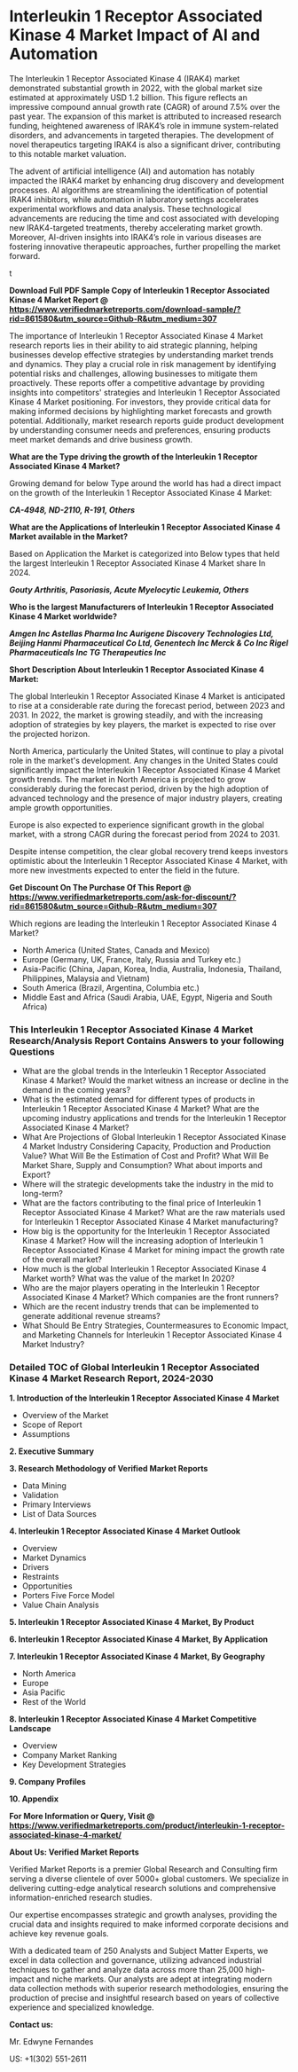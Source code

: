 <meta name="title" content="Global Interleukin 1 Receptor Associated Kinase 4 Market Impact of AI and Automation"><meta name="description" content="The Interleukin 1 Receptor Associated Kinase 4 (IRAK4) market demonstrated substantial growth in 2022, with the global market size estimated at approximately USD 1.2 b"><meta name="title" content="Interleukin 1 Receptor Associated Kinase 4 Market Size, Share, Scope, Trends, Growth, Opportunities, Analysis, Forecast"><h1>Interleukin 1 Receptor Associated Kinase 4 Market Impact of AI and Automation</h1><p>The Interleukin 1 Receptor Associated Kinase 4 (IRAK4) market demonstrated substantial growth in 2022, with the global market size estimated at approximately USD 1.2 billion. This figure reflects an impressive compound annual growth rate (CAGR) of around 7.5% over the past year. The expansion of this market is attributed to increased research funding, heightened awareness of IRAK4’s role in immune system-related disorders, and advancements in targeted therapies. The development of novel therapeutics targeting IRAK4 is also a significant driver, contributing to this notable market valuation.</p><p>The advent of artificial intelligence (AI) and automation has notably impacted the IRAK4 market by enhancing drug discovery and development processes. AI algorithms are streamlining the identification of potential IRAK4 inhibitors, while automation in laboratory settings accelerates experimental workflows and data analysis. These technological advancements are reducing the time and cost associated with developing new IRAK4-targeted treatments, thereby accelerating market growth. Moreover, AI-driven insights into IRAK4’s role in various diseases are fostering innovative therapeutic approaches, further propelling the market forward.</p>t</p><p id="" class=""><strong>Download Full PDF Sample Copy of Interleukin 1 Receptor Associated Kinase 4 Market Report @ <a href="https://www.verifiedmarketreports.com/download-sample/?rid=861580&utm_source=Github-R&utm_medium=307" target="_blank">https://www.verifiedmarketreports.com/download-sample/?rid=861580&utm_source=Github-R&utm_medium=307</a></strong></p><p>The importance of&nbsp;Interleukin 1 Receptor Associated Kinase 4 Market research reports lies in their ability to aid strategic planning, helping businesses develop effective strategies by understanding market trends and dynamics. They play a crucial role in risk management by identifying potential risks and challenges, allowing businesses to mitigate them proactively. These reports offer a competitive advantage by providing insights into competitors' strategies and Interleukin 1 Receptor Associated Kinase 4 Market positioning. For investors, they provide critical data for making informed decisions by highlighting market forecasts and growth potential. Additionally, market research reports guide product development by understanding consumer needs and preferences, ensuring products meet market demands and drive business growth.</p><p><strong>What are the&nbsp;Type driving the growth of the Interleukin 1 Receptor Associated Kinase 4 Market?</strong></p><p id="" class="">Growing demand for below Type around the world has had a direct impact on the growth of the Interleukin 1 Receptor Associated Kinase 4 Market:</p><em><strong>CA-4948, ND-2110, R-191, Others</strong></em></p><strong>What are the&nbsp;Applications&nbsp;of Interleukin 1 Receptor Associated Kinase 4 Market available in the Market?</strong></p><p id="" class="">Based on Application the Market is categorized into Below types that held the largest Interleukin 1 Receptor Associated Kinase 4 Market share In 2024.</p><em><strong>Gouty Arthritis, Pasoriasis, Acute Myelocytic Leukemia, Others</strong></em></p><strong>Who is the largest Manufacturers of Interleukin 1 Receptor Associated Kinase 4 Market worldwide?</strong></p><p><em><strong>Amgen Inc Astellas Pharma Inc Aurigene Discovery Technologies Ltd, Beijing Hanmi Pharmaceutical Co Ltd, Genentech Inc Merck & Co Inc Rigel Pharmaceuticals Inc TG Therapeutics Inc</strong></em></p><p id="" class=""><strong>Short Description About Interleukin 1 Receptor Associated Kinase 4 Market:</strong></p><p>The global Interleukin 1 Receptor Associated Kinase 4 Market is anticipated to rise at a considerable rate during the forecast period, between 2023 and 2031. In 2022, the market is growing steadily, and with the increasing adoption of strategies by key players, the market is expected to rise over the projected horizon.</p><p>North America, particularly the United States, will continue to play a pivotal role in the market's development. Any changes in the United States could significantly impact the Interleukin 1 Receptor Associated Kinase 4 Market growth trends. The market in North America is projected to grow considerably during the forecast period, driven by the high adoption of advanced technology and the presence of major industry players, creating ample growth opportunities.</p><p>Europe is also expected to experience significant growth in the global market, with a strong CAGR during the forecast period from 2024 to 2031.</p><p>Despite intense competition, the clear global recovery trend keeps investors optimistic about the Interleukin 1 Receptor Associated Kinase 4 Market, with more new investments expected to enter the field in the future.</p><p id="" class=""><strong>Get Discount On The Purchase Of This Report @ <a href="https://www.verifiedmarketreports.com/ask-for-discount/?rid=861580&utm_source=Github-R&utm_medium=307" target="_blank">https://www.verifiedmarketreports.com/ask-for-discount/?rid=861580&utm_source=Github-R&utm_medium=307</a></strong></p>Which regions are leading the Interleukin 1 Receptor Associated Kinase 4 Market?</p><ul><li>North America (United States, Canada and Mexico)</li><li>Europe (Germany, UK, France, Italy, Russia and Turkey etc.)</li><li>Asia-Pacific (China, Japan, Korea, India, Australia, Indonesia, Thailand, Philippines, Malaysia and Vietnam)</li><li>South America (Brazil, Argentina, Columbia etc.)</li><li>Middle East and Africa (Saudi Arabia, UAE, Egypt, Nigeria and South Africa)</li></ul><h3 id="" class="">This Interleukin 1 Receptor Associated Kinase 4 Market Research/Analysis Report Contains Answers to your following Questions</h3><ul><li>What are the global trends in the Interleukin 1 Receptor Associated Kinase 4 Market? Would the market witness an increase or decline in the demand in the coming years?</li><li>What is the estimated demand for different types of products in Interleukin 1 Receptor Associated Kinase 4 Market? What are the upcoming industry applications and trends for the Interleukin 1 Receptor Associated Kinase 4 Market?</li><li>What Are Projections of Global Interleukin 1 Receptor Associated Kinase 4 Market Industry Considering Capacity, Production and Production Value? What Will Be the Estimation of Cost and Profit? What Will Be Market Share, Supply and Consumption? What about imports and Export?</li><li>Where will the strategic developments take the industry in the mid to long-term?</li><li>What are the factors contributing to the final price of Interleukin 1 Receptor Associated Kinase 4 Market? What are the raw materials used for Interleukin 1 Receptor Associated Kinase 4 Market manufacturing?</li><li>How big is the opportunity for the Interleukin 1 Receptor Associated Kinase 4 Market? How will the increasing adoption of Interleukin 1 Receptor Associated Kinase 4 Market for mining impact the growth rate of the overall market?</li><li>How much is the global Interleukin 1 Receptor Associated Kinase 4 Market worth? What was the value of the market In 2020?</li><li>Who are the major players operating in the Interleukin 1 Receptor Associated Kinase 4 Market? Which companies are the front runners?</li><li>Which are the recent industry trends that can be implemented to generate additional revenue streams?</li><li>What Should Be Entry Strategies, Countermeasures to Economic Impact, and Marketing Channels for Interleukin 1 Receptor Associated Kinase 4 Market Industry?</li></ul><h3 id="" class="">Detailed TOC of Global Interleukin 1 Receptor Associated Kinase 4 Market Research Report, 2024-2030</h3><p id="" class=""><strong>1. Introduction of the Interleukin 1 Receptor Associated Kinase 4 Market</strong></p><ul><li>Overview of the Market</li><li>Scope of Report</li><li>Assumptions</li></ul><p id="" class=""><strong>2. Executive Summary</strong></p><p id="" class=""><strong>3. Research Methodology of Verified Market Reports</strong></p><ul><li>Data Mining</li><li>Validation</li><li>Primary Interviews</li><li>List of Data Sources</li></ul><p id="" class=""><strong>4. Interleukin 1 Receptor Associated Kinase 4 Market Outlook</strong></p><ul><li>Overview</li><li>Market Dynamics</li><li>Drivers</li><li>Restraints</li><li>Opportunities</li><li>Porters Five Force Model</li><li>Value Chain Analysis</li></ul><p id="" class=""><strong>5. Interleukin 1 Receptor Associated Kinase 4 Market, By Product</strong></p><p id="" class=""><strong>6. Interleukin 1 Receptor Associated Kinase 4 Market, By Application</strong></p><p id="" class=""><strong>7. Interleukin 1 Receptor Associated Kinase 4 Market, By Geography</strong></p><ul><li>North America</li><li>Europe</li><li>Asia Pacific</li><li>Rest of the World</li></ul><p id="" class=""><strong>8. Interleukin 1 Receptor Associated Kinase 4 Market Competitive Landscape</strong></p><ul><li>Overview</li><li>Company Market Ranking</li><li>Key Development Strategies</li></ul><p id="" class=""><strong>9. Company Profiles</strong></p><p id="" class=""><strong>10. Appendix</strong></p><p id="" class=""><strong>For More Information or Query, Visit @ <a href="https://www.verifiedmarketreports.com/product/interleukin-1-receptor-associated-kinase-4-market/" target="_blank">https://www.verifiedmarketreports.com/product/interleukin-1-receptor-associated-kinase-4-market/</a></strong></p><p id="" class=""><strong>About Us: Verified Market Reports</strong></p><p id="" class="">Verified Market Reports is a premier Global Research and Consulting firm serving a diverse clientele of over 5000+ global customers. We specialize in delivering cutting-edge analytical research solutions and comprehensive information-enriched research studies.</p><p id="" class="">Our expertise encompasses strategic and growth analyses, providing the crucial data and insights required to make informed corporate decisions and achieve key revenue goals.</p><p id="" class="">With a dedicated team of 250 Analysts and Subject Matter Experts, we excel in data collection and governance, utilizing advanced industrial techniques to gather and analyze data across more than 25,000 high-impact and niche markets. Our analysts are adept at integrating modern data collection methods with superior research methodologies, ensuring the production of precise and insightful research based on years of collective experience and specialized knowledge.</p><p id="" class=""><strong>Contact us:</strong></p><p id="" class="">Mr. Edwyne Fernandes</p><p id="" class="">US: +1(302) 551-2611</p>